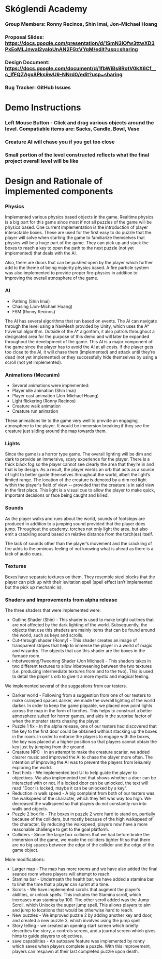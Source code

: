 # Skóglendi Academy
### Group Members: Ronny Recinos, Shin Imai, Jon-Michael Hoang

### Proposal Slides:  https://docs.google.com/presentation/d/1SmN3iOfw3ttwXD3PxEoMLJnwal2yaloUnAN2FGzVYqM/edit?usp=sharing
### Design Document: https://docs.google.com/document/d/1fbWiBs8RotV0kX6Cf__c_lfFQZAgx8Pks9wU9-NNrd0/edit?usp=sharing
### Bug Tracker: GitHub Issues


# Demo Instructions
### Left Mouse Button - Click and drag various objects around the level. Compatiable items are: Sacks, Candle, Bowl, Vase
### Creature AI will chase you if you get too close
### Small portion of the level constructed reflects what the final project overall level will be like

# Design and Rationale of implemented components

### Physics

Implemented various physics based objects in the game. Realtime physics is a big part for this game since most if not all puzzles of the game will be physics based. One current implementation is the introduction of player interactable boxes. These are used for the first easy to do puzzle that the player will solve when starting the game to familiarize themselves that physics will be a huge part of the game. They can pick up and stack the boxes to reach a key to open the path to the next puzzle (not yet implemented) that deals with the AI. 

Also, there are doors that can be pushed open by the player which further add to the theme of being majority physics based. A fire particle system was also implemented to provide proper fire-physics in addition to improving the overall atmosphere of the game.

### AI

* Pathing (Shin Imai)
* Chasing  (Jon-Michael Hoang)
* FSM (Ronny Recinos) 

The AI has several algorithms that run based on events. The AI can navigate through the level using a NavMesh provided by Unity, which uses the A* traversal algorithm. Outside of the A* algorithm, it also patrols throughout a designated area for the purpose of this demo and will later be expanded throughout the development of the game. This AI is a major component of the game since the player has to avoid the AI at all costs. If the player gets too close to the AI, it will chase them (implemented) and attack until they’re dead (not yet implemented) or they successfully hide themselves by using a scroll (not yet implemented).

### Animations (Mecanim) 

* Several animations were implemented:
* Player idle animation (Shin Imai)
* Player cast animation (Jon-Michael Hoang)
* Light flickering (Ronny Recinos)
* Creature walk animation
* Creature run animation

These animations tie to the game very well to provide an engaging atmosphere to the player. It would be immersion breaking if they see the creature just sliding around the map towards them. 

### Lights

Since the game is a horror type game. The overall lighting will be dim and dark to provide an immersive, scary experience for the player. There is a thick black fog so the player cannot see clearly the area that they’re in and that is by design. As a result, the player wields an orb that acts as a source of light to better guide themselves throughout the world, albeit the light’s limited range. The location of the creature is denoted by a dim red light within the player's field of view -- provided that the creature is in said view in the first place. This light is a visual cue to allow the player to make quick, important decisions or face being caught and killed.

### Sounds

As the player walks and runs about the world, sounds of footsteps are produced in addition to a jumping sound provided that the player does jump. Throughout the academy, torches not only light the area, but also emit a crackling sound based on relative distance from the torch(es) itself.

The lack of sounds other than the player’s movement and the crackling of fire adds to the ominous feeling of not knowing what is ahead as there is a lack of audio cues.

### Textures

Boxes have separate textures on them. They resemble steel blocks that the player can pick up with their levitation spell (spell effect isn’t implemented but the pick up mechanic is).

### Shaders and Improvements from alpha release
The three shaders that were implemented were:
* Outline Shader (Shin) - This shader is used to make bright outlines that are not affected by the dark lighting of the world. Subsequently, the objects that use this shaders are mainly items that can be found around the world, such as keys and scrolls.
* Cut-through shader (Ronny) - This shader creates an image of transparent stripes that help to immerse the player in a world of magic and wizardry. The objects that use this shader are the boxes in the furnace room.
* Inbetweening/Tweening Shader (Jon Michael) - This shaders takes in two different textures to allow inbetweening between the two textures (i.e. producing intermediate textures from and to the two). This is used to detail the player's orb to give it a more mystic and magical feeling.

We implemented several of the suggestions from our testers. 
* Darker world - Following from a suggestion from one of our testers to make cramped spaces darker, we made the overall lighting of the world darker. In order to keep the game playable, we placed new point lights across the map in the form of torches. This helps to construct a better atmosphere suited for horror games, and aids in the surprise factor of when the monster starts chasing the player.
* Puzzle 1 fix - In the alpha release, one of our testers had discovered that the key to the first door could be obtained without stacking up the boxes in the room. In order to enforce the players to engage with the boxes, the key was placed at a higher position so that players cannot obtain the key just by jumping from the ground.
* Creature NPC - In an attempt to make the creature scarier, we added clearer music and improved the AI to chase the player more often. The intention of improving the AI was to prevent the players from leisurely exploring the world.
* Text hints - We implemented text UI to help guide the player to objectives. We also implemented text that shows whether a door can be interacted with or not. If a locked door can be unlocked, the text will read "Door is locked, maybe it can be unlocked by a key".
* Reduction in walk speed - A big complaint from both of our testers was the walkspeed of the character, which they felt was way too high. We decreased the walkspeed so that players do not constantly run into walls and objects.
* Puzzle 2 box fix - The boxes in puzzle 2 were hard to stand on, partially because of the colliders, but mostly because of the high walkspeed of the character. By reducing the walkspeed, players now have a more reasonable challenge to get to the goal platform.
* Colliders - Since the large box colliders that we had before broke the immersion of the game, we made the colliders tighter fit so that there are no big spaces between the edge of the collider and the edge of the game object. 

More modifications:
* Larger map - The map has more rooms and we have also added the final seance room where players will attempt to reach.
* Stamina bar - Underneath the health bar, we have added a stamina bar to limit the time that a player can sprint at a time.
* Scrolls - We have implemented scrolls that augment the player’s abilities, or unlock spells. This includes the Stamina scroll, which Increases max stamina by 100. The other scroll added was the Jump Scroll, which Unlocks the super jump spell. This allows players to aim and jump to locations that would be otherwise hard to reach.
* New puzzles - We improved puzzle 2 by adding another key and door, and created a new puzzle 3, which involves using the jump spell.
* Story telling - we created an opening start screen which briefly describes the story, a controls screen, and a journal screen which gives hints to guide players to objectives.
* save capabilities - An autosave feature was implemented by ronny which saves when players complete a puzzle. With this improvement, players can respawn at their last completed puzzle upon death.


